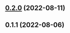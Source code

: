 

## [0.2.0](https://github.com/danielroe/nuxt-full-static/compare/0.1.1...0.2.0) (2022-08-11)

## 0.1.1 (2022-08-06)